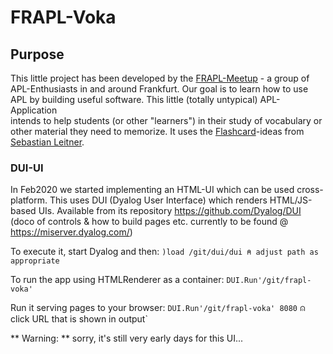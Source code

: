 # FRAPL-Voka

## Purpose

This little project has been developed by the [FRAPL-Meetup](https://www.meetup.com/de-DE/Frankfurt-APLers/) - a group of APL-Enthusiasts in and around Frankfurt.
Our goal is to learn how to use APL by building useful software. This little (totally untypical) APL-Application  
intends to help students (or other "learners") in their study of vocabulary or other material they need to memorize. It uses the [Flashcard](https://wikipedia.org/wiki/Flashcard)-ideas from [Sebastian Leitner](https://de.wikipedia.org/wiki/Sebastian_Leitner).


### DUI-UI 
In Feb2020 we started implementing an HTML-UI which can be used cross-platform. This uses DUI (Dyalog User Interface) which renders HTML/JS-based UIs.
Available from its repository https://github.com/Dyalog/DUI (doco of controls & how to build pages etc. currently to be found @ https://miserver.dyalog.com/)

To execute it, start Dyalog and then:
`)load /git/dui/dui ⍝ adjust path as appropriate`

To run the app using HTMLRenderer as a container:
`DUI.Run'/git/frapl-voka'`

Run it serving pages to your browser:
`DUI.Run'/git/frapl-voka' 8080`  ⍝ click URL that is shown in output`

** Warning: ** sorry, it's still very early days for this UI...
